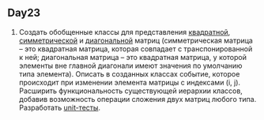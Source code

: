 Day23
---
1. Создать обобщенные классы для представления [квадратной](https://github.com/RomanGutovec/NET1.A.2018.Gutovec.23/blob/master/MatrixLib/SquareMatrix.cs), 
[симметрической](https://github.com/RomanGutovec/NET1.A.2018.Gutovec.23/blob/master/MatrixLib/SymmetricMatrix.cs) 
и [диагональной](https://github.com/RomanGutovec/NET1.A.2018.Gutovec.23/blob/master/MatrixLib/DiagonalMatrix.cs) 
матриц 
(симметрическая матрица – это квадратная матрица, которая совпадает с транспонированной к ней; 
диагональная матрица – это квадратная матрица, у которой элементы вне главной диагонали имеют значения по умолчанию типа элемента). 
Описать в созданных классах событие, которое происходит при изменении элемента матрицы с индексами (i, j). 
Расширить функциональность существующей иерархии классов, добавив возможность операции сложения двух матриц любого типа. 
Разработать [unit-тесты](https://github.com/RomanGutovec/NET1.A.2018.Gutovec.23/blob/master/MatrixLib.Tests/MatrixLibTest.cs).
